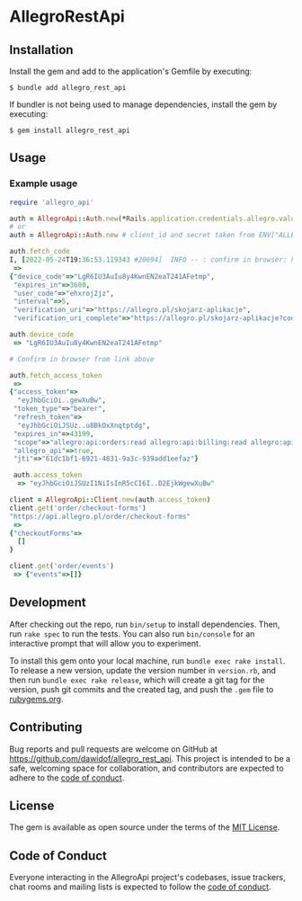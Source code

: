 # AllegroRestApi

## Installation

Install the gem and add to the application's Gemfile by executing:

    $ bundle add allegro_rest_api

If bundler is not being used to manage dependencies, install the gem by executing:

    $ gem install allegro_rest_api

## Usage

### Example usage

```ruby
require 'allegro_api'

auth = AllegroApi::Auth.new(*Rails.application.credentials.allegro.values)
# or
auth = AllegroApi::Auth.new # client_id and secret taken from ENV["ALLEGRO_CLIENT_ID"], ENV["ALLEGRO_SECRET"]

auth.fetch_code
I, [2022-05-24T19:36:53.119343 #20694]  INFO -- : confirm in browser: https://allegro.pl/skojarz-aplikacje?code=ehxroj2jz
 =>
{"device_code"=>"LgR6IU3AuIu8y4KwnEN2eaT241AFetmp",
 "expires_in"=>3600,
 "user_code"=>"ehxroj2jz",
 "interval"=>5,
 "verification_uri"=>"https://allegro.pl/skojarz-aplikacje",
 "verification_uri_complete"=>"https://allegro.pl/skojarz-aplikacje?code=ehxroj2jz"}

auth.device_code
 => "LgR6IU3AuIu8y4KwnEN2eaT241AFetmp"

# Confirm in browser from link above

auth.fetch_access_token
 =>
{"access_token"=>
  "eyJhbGciOi..gewXuBw",
 "token_type"=>"bearer",
 "refresh_token"=>
  "eyJhbGciOiJSUz..u8BkOxXnqtptdg",
 "expires_in"=>43199,
 "scope"=>"allegro:api:orders:read allegro:api:billing:read allegro:api:payments:read",
 "allegro_api"=>true,
 "jti"=>"61dc1bf1-6921-4831-9a3c-939add1eefaz"}

 auth.access_token
  => "eyJhbGciOiJSUzI1NiIsInR5cCI6I..D2EjkWgewXuBw"

client = AllegroApi::Client.new(auth.access_token)
client.get('order/checkout-forms')
"https://api.allegro.pl/order/checkout-forms"
 =>
{"checkoutForms"=>
  []
}

client.get('order/events')
 => {"events"=>[]}
```

## Development

After checking out the repo, run `bin/setup` to install dependencies. Then, run `rake spec` to run the tests. You can also run `bin/console` for an interactive prompt that will allow you to experiment.

To install this gem onto your local machine, run `bundle exec rake install`. To release a new version, update the version number in `version.rb`, and then run `bundle exec rake release`, which will create a git tag for the version, push git commits and the created tag, and push the `.gem` file to [rubygems.org](https://rubygems.org).

## Contributing

Bug reports and pull requests are welcome on GitHub at https://github.com/dawidof/allegro_rest_api. This project is intended to be a safe, welcoming space for collaboration, and contributors are expected to adhere to the [code of conduct](https://github.com/dawidof/allegro_rest_api/blob/main/CODE_OF_CONDUCT.md).

## License

The gem is available as open source under the terms of the [MIT License](https://opensource.org/licenses/MIT).

## Code of Conduct

Everyone interacting in the AllegroApi project's codebases, issue trackers, chat rooms and mailing lists is expected to follow the [code of conduct](https://github.com/dawidof/allegro_rest_api/blob/master/CODE_OF_CONDUCT.md).
